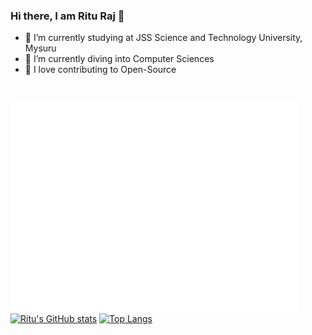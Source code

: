 ### Hi there, I am Ritu Raj 👋



- 🔭 I’m currently studying at JSS Science and Technology University, Mysuru 
- 🌱 I’m currently diving into Computer Sciences
- 👯 I love contributing to Open-Source
<br/>

![waving fox](https://github.com/rituraj735/rituraj735/blob/main/assets/giphy.gif)<br/>
[![Ritu's GitHub stats](https://github-readme-stats.vercel.app/api?username=rituraj735&count_private=true&theme=gradient&show_icons=true)](https://github.com/rituraj735/github-readme-stats)
[![Top Langs](https://github-readme-stats.vercel.app/api/top-langs/?username=rituraj735&layout=compact)](https://github.com/rituraj735/github-readme-stats)

